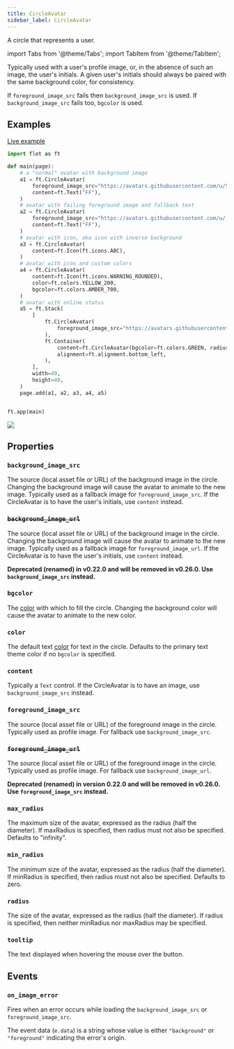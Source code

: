 ```yaml
---
title: CircleAvatar
sidebar_label: CircleAvatar
---
```


A circle that represents a user.

import Tabs from '@theme/Tabs';
import TabItem from '@theme/TabItem';

Typically used with a user's profile image, or, in the absence of such an image, the user's initials. A given user's initials should always be paired with the same background color, for consistency.

If `foreground_image_src` fails then `background_image_src` is used. If `background_image_src` fails too, `bgcolor` is
used.

## Examples

[Live example](https://flet-controls-gallery.fly.dev/displays/circleavatar)

<Tabs groupId="language">
  <TabItem value="python" label="Python" default>

```python
import flet as ft

def main(page):
    # a "normal" avatar with background image
    a1 = ft.CircleAvatar(
        foreground_image_src="https://avatars.githubusercontent.com/u/5041459?s=88&v=4",
        content=ft.Text("FF"),
    )
    # avatar with failing foreground image and fallback text
    a2 = ft.CircleAvatar(
        foreground_image_src="https://avatars.githubusercontent.com/u/_5041459?s=88&v=4",
        content=ft.Text("FF"),
    )
    # avatar with icon, aka icon with inverse background
    a3 = ft.CircleAvatar(
        content=ft.Icon(ft.icons.ABC),
    )
    # avatar with icon and custom colors
    a4 = ft.CircleAvatar(
        content=ft.Icon(ft.icons.WARNING_ROUNDED),
        color=ft.colors.YELLOW_200,
        bgcolor=ft.colors.AMBER_700,
    )
    # avatar with online status
    a5 = ft.Stack(
        [
            ft.CircleAvatar(
                foreground_image_src="https://avatars.githubusercontent.com/u/5041459?s=88&v=4"
            ),
            ft.Container(
                content=ft.CircleAvatar(bgcolor=ft.colors.GREEN, radius=5),
                alignment=ft.alignment.bottom_left,
            ),
        ],
        width=40,
        height=40,
    )
    page.add(a1, a2, a3, a4, a5)


ft.app(main)
```
  </TabItem>
</Tabs>

<img src="/img/docs/controls/circle-avatar/circle-avatar.png" className="screenshot-10" />

## Properties

### `background_image_src`

The source (local asset file or URL) of the background image in the circle. Changing the background image will cause the avatar to animate to the new image. Typically used as a fallback image for `foreground_image_src`. If the CircleAvatar is to have the user's initials, use `content` instead.

### ~~`background_image_url`~~

The source (local asset file or URL) of the background image in the circle. Changing the background image will cause the avatar to animate to the new image. Typically used as a fallback image for `foreground_image_url`. If the CircleAvatar is to have the user's initials, use `content` instead.

**Deprecated (renamed) in v0.22.0 and will be removed in v0.26.0. Use `background_image_src` instead.**

### `bgcolor`

The [color](/docs/reference/colors) with which to fill the circle. Changing the background color will cause the avatar to animate to the new color.

### `color`

The default text [color](/docs/reference/colors) for text in the circle. Defaults to the primary text theme color if no `bgcolor` is specified.

### `content`

Typically a `Text` control. If the CircleAvatar is to have an image, use `background_image_src` instead.

### `foreground_image_src`

The source (local asset file or URL) of the foreground image in the circle. Typically used as profile image. For fallback use `background_image_src`.

### ~~`foreground_image_url`~~

The source (local asset file or URL) of the foreground image in the circle. Typically used as profile image. For fallback use `background_image_url`.

**Deprecated (renamed) in version 0.22.0 and will be removed in v0.26.0. Use `foreground_image_src` instead.**

### `max_radius`

The maximum size of the avatar, expressed as the radius (half the diameter). If maxRadius is specified, then radius must not also be specified. Defaults to "infinity".

### `min_radius`

The minimum size of the avatar, expressed as the radius (half the diameter). If minRadius is specified, then radius must not also be specified. Defaults to zero.

### `radius`

The size of the avatar, expressed as the radius (half the diameter). If radius is specified, then neither minRadius nor maxRadius may be specified.

### `tooltip`

The text displayed when hovering the mouse over the button.

## Events

### `on_image_error`

Fires when an error occurs while loading the `background_image_src` or `foreground_image_src`.

The event data (`e.data`) is a string whose value is either `"background"` or `"foreground"` indicating the error's
origin.